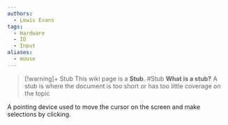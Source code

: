 ```yaml
---
authors: 
  - Lewis Evans
tags:
  - Hardware
  - IO
  - Input
aliases:
  - mouse
---
```

> [!warning]+ Stub
> This wiki page is a **Stub**.
> #Stub 
> **What is a stub?**
> A stub is where the document is too short or has too little coverage on the topic

A pointing device used to move the cursor on the screen and make selections by clicking.